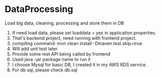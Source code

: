 # DataProcessing
Load big data, cleaning, processing and store them in DB

1. If need load data, please set loaddata = yes in application.properties.
2. That's backend project, need running with frontend project.
3. compiling command: mvn clean install -Dmaven.test.skip=true 
4. Will add unit test later.
5. Provide some rest API being called by frontend
6. Used java -jar package name to run it
7. I choose Mysql for basic DB, I created it in my AWS RDS service.
8. For db sql, please check db.sql

